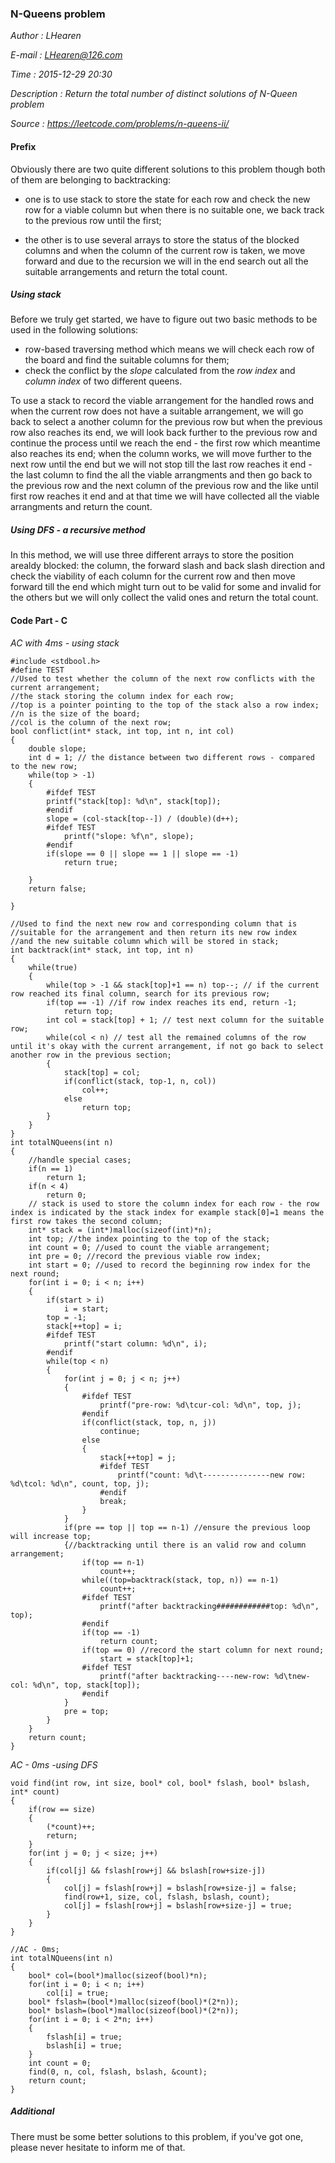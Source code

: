### N-Queens problem

*Author      : LHearen*

*E-mail      : LHearen@126.com*

*Time        : 2015-12-29 20:30*

*Description : Return the total number of distinct solutions of N-Queen problem*

*Source      : https://leetcode.com/problems/n-queens-ii/*

#### Prefix 
Obviously there are two quite different solutions to this problem though both of them are belonging to backtracking:
* one is to use stack to store the state for each row and check the new row for a viable column but when there is no suitable one, we back track to the previous row until the first;

* the other is to use several arrays to store the status of the blocked columns and when the column of the current row is taken, we move forward and due to the recursion we will in the end search out all the suitable arrangements and return the total count.

##### Using stack
Before we truly get started, we have to figure out two basic methods to be used in the following solutions:
* row-based traversing method which means we will check each row of the board and find the suitable columns for them; 
* check the conflict by the *slope* calculated from the *row index* and *column index* of two different queens.

To use a stack to record the viable arrangement for the handled rows and when the current row does not have a suitable arrangement, we will go back to select a another column for the previous row but when the previous row also reaches its end, we will look back further to the previous row and continue the process until we reach the end - the first row which meantime also reaches its end; when the column works, we will move further to the next row until the end but we will not stop till the last row reaches it end - the last column to find the all the viable arrangments and then go back to the previous row and the next column of the previous row and the like until first row reaches it end and at that time we will have collected all the viable arrangments and return the count.

##### Using DFS - a recursive method
In this method, we will use three different arrays to store the position arealdy blocked: the column, the forward slash and back slash direction and check the viability of each column for the current row and then move forward till the end which might turn out to be valid for some and invalid for the others but we will only collect the valid ones and return the total count.


#### Code Part - C
*AC with 4ms - using stack*
```
#include <stdbool.h>
#define TEST
//Used to test whether the column of the next row conflicts with the current arrangement;
//the stack storing the column index for each row;
//top is a pointer pointing to the top of the stack also a row index;
//n is the size of the board;
//col is the column of the next row;
bool conflict(int* stack, int top, int n, int col)
{
    double slope;
    int d = 1; // the distance between two different rows - compared to the new row;
    while(top > -1)
    {
        #ifdef TEST
        printf("stack[top]: %d\n", stack[top]);
        #endif
        slope = (col-stack[top--]) / (double)(d++);
        #ifdef TEST
            printf("slope: %f\n", slope);
        #endif
        if(slope == 0 || slope == 1 || slope == -1)
            return true;
    
    }
    return false;

}

//Used to find the next new row and corresponding column that is 
//suitable for the arrangement and then return its new row index
//and the new suitable column which will be stored in stack;
int backtrack(int* stack, int top, int n)
{
    while(true)
    {
        while(top > -1 && stack[top]+1 == n) top--; // if the current row reached its final column, search for its previous row;
        if(top == -1) //if row index reaches its end, return -1;
            return top;
        int col = stack[top] + 1; // test next column for the suitable row;
        while(col < n) // test all the remained columns of the row until it's okay with the current arrangement, if not go back to select another row in the previous section;
        {
            stack[top] = col;
            if(conflict(stack, top-1, n, col))
                col++;
            else
                return top;
        }
    }
}
int totalNQueens(int n)
{
    //handle special cases;
    if(n == 1)
        return 1;
    if(n < 4)
        return 0;
    // stack is used to store the column index for each row - the row index is indicated by the stack index for example stack[0]=1 means the first row takes the second column;
    int* stack = (int*)malloc(sizeof(int)*n);
    int top; //the index pointing to the top of the stack; 
    int count = 0; //used to count the viable arrangement;
    int pre = 0; //record the previous viable row index;
    int start = 0; //used to record the beginning row index for the next round;
    for(int i = 0; i < n; i++)
    {
        if(start > i)
            i = start;
        top = -1;
        stack[++top] = i;
        #ifdef TEST
            printf("start column: %d\n", i);
        #endif
        while(top < n)
        {
            for(int j = 0; j < n; j++)
            {
                #ifdef TEST
                    printf("pre-row: %d\tcur-col: %d\n", top, j);
                #endif
                if(conflict(stack, top, n, j))
                    continue;
                else
                {
                    stack[++top] = j;
                    #ifdef TEST
                        printf("count: %d\t---------------new row: %d\tcol: %d\n", count, top, j);
                    #endif
                    break;
                }
            }
            if(pre == top || top == n-1) //ensure the previous loop will increase top;
            {//backtracking until there is an valid row and column arrangement;
                if(top == n-1)
                    count++;
                while((top=backtrack(stack, top, n)) == n-1)
                    count++;
                #ifdef TEST
                    printf("after backtracking############top: %d\n", top);
                #endif
                if(top == -1)
                    return count;
                if(top == 0) //record the start column for next round;
                    start = stack[top]+1;
                #ifdef TEST
                    printf("after backtracking----new-row: %d\tnew-col: %d\n", top, stack[top]);
                #endif
            }
            pre = top;
        }
    }
    return count;
}
```

*AC - 0ms -using DFS*
```
void find(int row, int size, bool* col, bool* fslash, bool* bslash, int* count)
{
    if(row == size)
    {
        (*count)++;
        return;
    }
    for(int j = 0; j < size; j++)
    {
        if(col[j] && fslash[row+j] && bslash[row+size-j])
        {
            col[j] = fslash[row+j] = bslash[row+size-j] = false;
            find(row+1, size, col, fslash, bslash, count);
            col[j] = fslash[row+j] = bslash[row+size-j] = true;
        }
    }
}

//AC - 0ms;
int totalNQueens(int n)
{
    bool* col=(bool*)malloc(sizeof(bool)*n);
    for(int i = 0; i < n; i++)
        col[i] = true;
    bool* fslash=(bool*)malloc(sizeof(bool)*(2*n));
    bool* bslash=(bool*)malloc(sizeof(bool)*(2*n));
    for(int i = 0; i < 2*n; i++)
    {
        fslash[i] = true;
        bslash[i] = true;
    }
    int count = 0;
    find(0, n, col, fslash, bslash, &count);
    return count;
}
```

##### Additional
There must be some better solutions to this problem, if you've got one, please never hesitate to inform me of that.
